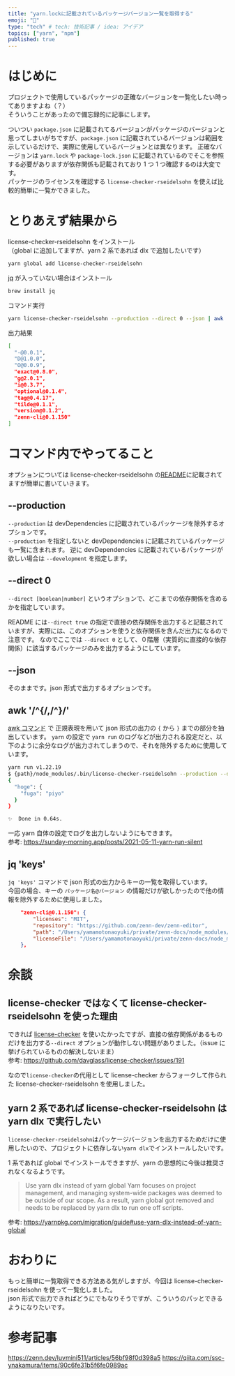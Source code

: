 ```yaml
---
title: "yarn.lockに記載されているパッケージバージョン一覧を取得する"
emoji: "🔏"
type: "tech" # tech: 技術記事 / idea: アイデア
topics: ["yarn", "npm"]
published: true
---
```


# はじめに

プロジェクトで使用しているパッケージの正確なバージョンを一覧化したい時ってありますよね（？）  
そういうことがあったので備忘録的に記事にします。

ついつい `package.json` に記載されてるバージョンがパッケージのバージョンと思ってしまいがちですが、`package.json` に記載されているバージョンは範囲を示しているだけで、実際に使用しているバージョンとは異なります。
正確なバージョンは `yarn.lock` や `package-lock.json` に記載されているのでそこを参照する必要がありますが依存関係も記載されており 1 つ 1 つ確認するのは大変です。  
パッケージのライセンスを確認する `license-checker-rseidelsohn` を使えば比較的簡単に一覧かできました。

# とりあえず結果から

license-checker-rseidelsohn をインストール  
（global に追加してますが、yarn 2 系であれば dlx で追加したいです）

```zsh
yarn global add license-checker-rseidelsohn
```

[jq](https://github.com/jqlang/jq) が入っていない場合はインストール

```zsh
brew install jq
```

コマンド実行

```zsh
yarn license-checker-rseidelsohn --production --direct 0 --json | awk '/^{/,/^}/' | jq 'keys'
```

出力結果

```zsh
[
  "-@0.0.1",
  "D@1.0.0",
  "O@0.0.9",
  "exact@0.8.0",
  "g@2.0.1",
  "i@0.3.7",
  "optional@0.1.4",
  "tag@0.4.17",
  "tilde@0.1.1",
  "version@0.1.2",
  "zenn-cli@0.1.150"
]
```

# コマンド内でやってること

オプションについては license-checker-rseidelsohn の[README](https://github.com/RSeidelsohn/license-checker-rseidelsohn)に記載されてますが簡単に書いていきます。

## --production

`--production` は devDependencies に記載されているパッケージを除外するオプションです。  
`--production` を指定しないと devDependencies に記載されているパッケージも一覧に含まれます。
逆に devDependencies に記載されているパッケージが欲しい場合は `--development` を指定します。

## --direct 0

`--direct [boolean|number]` というオプションで、どこまでの依存関係を含めるかを指定しています。

README には`--direct true` の指定で直接の依存関係を出力すると記載されていますが、実際には、このオプションを使うと依存関係を含んだ出力になるので注意です。
なのでここでは `--direct 0` として、０階層（実質的に直接的な依存関係）に該当するパッケージのみを出力するようにしています。

## --json

そのままです。json 形式で出力するオプションです。

## awk '/^{/,/^}/'

[awk コマンド](https://www.ibm.com/docs/ja/aix/7.2?topic=awk-command) で 正規表現を用いて json 形式の出力の `{` から `}` までの部分を抽出しています。
`yarn` の設定で `yarn run` のログなどが出力される設定だと、以下のように余分なログが出力されてしまうので、それを除外するために使用しています。

```zsh
yarn run v1.22.19
$ {path}/node_modules/.bin/license-checker-rseidelsohn --production --direct 0 --json
{
  "hoge": {
    "fuga": "piyo"
  }
}

✨  Done in 0.64s.
```

一応 yarn 自体の設定でログを出力しないようにもできます。  
参考: https://sunday-morning.app/posts/2021-05-11-yarn-run-silent

## jq 'keys'

`jq 'keys'` コマンドで json 形式の出力からキーの一覧を取得しています。  
今回の場合、キーの `パッケージ名@バージョン` の情報だけが欲しかったので他の情報を除外するために使用しました。

```json
    "zenn-cli@0.1.150": {
        "licenses": "MIT",
        "repository": "https://github.com/zenn-dev/zenn-editor",
        "path": "/Users/yamamotonaoyuki/private/zenn-docs/node_modules/zenn-cli",
        "licenseFile": "/Users/yamamotonaoyuki/private/zenn-docs/node_modules/zenn-cli/LICENSE"
    },
```

# 余談

## license-checker ではなくて license-checker-rseidelsohn を使った理由

できれば [license-checker](https://github.com/davglass/license-checker#readme) を使いたかったですが、直接の依存関係があるものだけを出力する`--direct` オプションが動作しない問題がありました。（issue に挙げられているものの解決しないまま）  
参考: https://github.com/davglass/license-checker/issues/191

なので`license-checker`の代用として license-checker からフォークして作られた license-checker-rseidelsohn を使用しました。

## yarn 2 系であれば license-checker-rseidelsohn は yarn dlx で実行したい

`license-checker-rseidelsohn`はパッケージバージョンを出力するためだけに使用したいので、プロジェクトに依存しない`yarn dlx`でインストールしたいです。

1 系であれば global でインストールできますが、yarn の思想的に今後は推奨されなくなるようです。

> Use yarn dlx instead of yarn global
> Yarn focuses on project management, and managing system-wide packages was deemed to be outside of our scope. As a result, yarn global got removed and needs to be replaced by yarn dlx to run one off scripts.

参考: https://yarnpkg.com/migration/guide#use-yarn-dlx-instead-of-yarn-global

# おわりに

もっと簡単に一覧取得できる方法ある気がしますが、今回は license-checker-rseidelsohn を使って一覧化しました。  
json 形式で出力できればどうにでもなりそうですが、こういうのパッとできるようになりたいです。

# 参考記事

https://zenn.dev/luvmini511/articles/56bf98f0d398a5
https://qiita.com/ssc-ynakamura/items/90c6fe31b5f6fe0989ac
